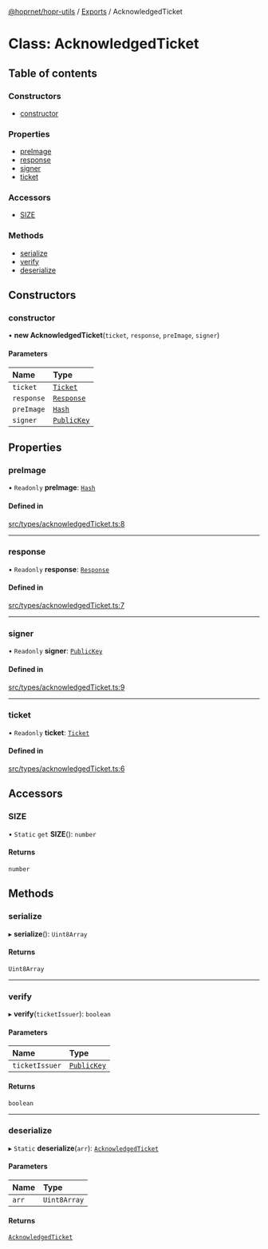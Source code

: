 [@hoprnet/hopr-utils](../README.md) / [Exports](../modules.md) / AcknowledgedTicket

# Class: AcknowledgedTicket

## Table of contents

### Constructors

- [constructor](AcknowledgedTicket.md#constructor)

### Properties

- [preImage](AcknowledgedTicket.md#preimage)
- [response](AcknowledgedTicket.md#response)
- [signer](AcknowledgedTicket.md#signer)
- [ticket](AcknowledgedTicket.md#ticket)

### Accessors

- [SIZE](AcknowledgedTicket.md#size)

### Methods

- [serialize](AcknowledgedTicket.md#serialize)
- [verify](AcknowledgedTicket.md#verify)
- [deserialize](AcknowledgedTicket.md#deserialize)

## Constructors

### constructor

• **new AcknowledgedTicket**(`ticket`, `response`, `preImage`, `signer`)

#### Parameters

| Name | Type |
| :------ | :------ |
| `ticket` | [`Ticket`](Ticket.md) |
| `response` | [`Response`](Response.md) |
| `preImage` | [`Hash`](Hash.md) |
| `signer` | [`PublicKey`](PublicKey.md) |

## Properties

### preImage

• `Readonly` **preImage**: [`Hash`](Hash.md)

#### Defined in

[src/types/acknowledgedTicket.ts:8](https://github.com/hoprnet/hoprnet/blob/master/packages/utils/src/types/acknowledgedTicket.ts#L8)

___

### response

• `Readonly` **response**: [`Response`](Response.md)

#### Defined in

[src/types/acknowledgedTicket.ts:7](https://github.com/hoprnet/hoprnet/blob/master/packages/utils/src/types/acknowledgedTicket.ts#L7)

___

### signer

• `Readonly` **signer**: [`PublicKey`](PublicKey.md)

#### Defined in

[src/types/acknowledgedTicket.ts:9](https://github.com/hoprnet/hoprnet/blob/master/packages/utils/src/types/acknowledgedTicket.ts#L9)

___

### ticket

• `Readonly` **ticket**: [`Ticket`](Ticket.md)

#### Defined in

[src/types/acknowledgedTicket.ts:6](https://github.com/hoprnet/hoprnet/blob/master/packages/utils/src/types/acknowledgedTicket.ts#L6)

## Accessors

### SIZE

• `Static` `get` **SIZE**(): `number`

#### Returns

`number`

## Methods

### serialize

▸ **serialize**(): `Uint8Array`

#### Returns

`Uint8Array`

___

### verify

▸ **verify**(`ticketIssuer`): `boolean`

#### Parameters

| Name | Type |
| :------ | :------ |
| `ticketIssuer` | [`PublicKey`](PublicKey.md) |

#### Returns

`boolean`

___

### deserialize

▸ `Static` **deserialize**(`arr`): [`AcknowledgedTicket`](AcknowledgedTicket.md)

#### Parameters

| Name | Type |
| :------ | :------ |
| `arr` | `Uint8Array` |

#### Returns

[`AcknowledgedTicket`](AcknowledgedTicket.md)
